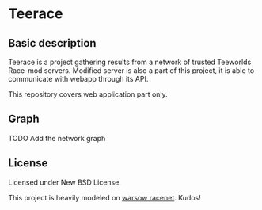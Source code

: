 Teerace
=======

Basic description
-----------------
Teerace is a project gathering results from a network of trusted Teeworlds Race-mod servers.
Modified server is also a part of this project, it is able to communicate with webapp through its API.

This repository covers web application part only.

Graph
-----
TODO Add the network graph

License
-------
Licensed under New BSD License.

This project is heavily modeled on [warsow racenet](http://warsow-race.net/). Kudos!